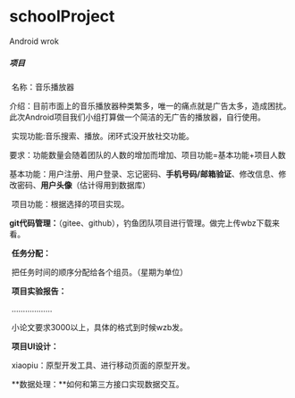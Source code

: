 # schoolProject
Android wrok
##### 	**项目**

​			名称：音乐播放器

​			介绍：目前市面上的音乐播放器种类繁多，唯一的痛点就是广告太多，造成困扰。此次Android项目我们小组打算做一个简洁的无广告的播放器，自行使用。

​			实现功能:音乐搜索、播放。闭环式没开放社交功能。

​			要求：功能数量会随着团队的人数的增加而增加、项目功能=基本功能+项目人数

​						基本功能：用户注册、用户登录、忘记密码、**手机号码/邮箱验证**、修改信息、修改密码、**用户头像**（估计得用到数据库）

​						项目功能：根据选择的项目实现。

​			**git代码管理：**（gitee、github），钓鱼团队项目进行管理。做完上传wbz下载来看。

​			**任务分配：**

​					把任务时间的顺序分配给各个组员。（星期为单位）

​			**项目实验报告：**

​					………………

​					小论文要求3000以上，具体的格式到时候wzb发。

​			**项目UI设计：**

​					xiaopiu：原型开发工具、进行移动页面的原型开发。

​			**数据处理：**如何和第三方接口实现数据交互。
